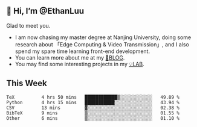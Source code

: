 ## 👋 Hi, I’m @EthanLuu

Glad to meet you.

- I am now chasing my master degree at Nanjing University, doing some research about 「Edge Computing & Video Transmission」, and I also spend my spare time learning front-end development.
- You can learn more about me at my [📝BLOG](https://blog.ethanloo.cn).
- You may find some interesting projects in my [💡LAB](https://lab.ethanloo.cn).

## This Week
<!--START_SECTION:waka-->

```text
TeX          4 hrs 50 mins   ████████████▒░░░░░░░░░░░░   49.89 %
Python       4 hrs 15 mins   ███████████░░░░░░░░░░░░░░   43.94 %
CSV          13 mins         ▓░░░░░░░░░░░░░░░░░░░░░░░░   02.38 %
BibTeX       9 mins          ▒░░░░░░░░░░░░░░░░░░░░░░░░   01.55 %
Other        6 mins          ▒░░░░░░░░░░░░░░░░░░░░░░░░   01.10 %
```

<!--END_SECTION:waka-->
